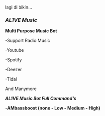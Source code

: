 lagi di bikin...
### ***AL1VE Music***

**Multi Purpose Music Bot**

-Support Radio Music

-Youtube

-Spotify

-Deezer

-Tidal 

And Manymore

***AL1VE Music Bot Full Command's***

-**AMbassboost (none - Low - Medium - High)**

